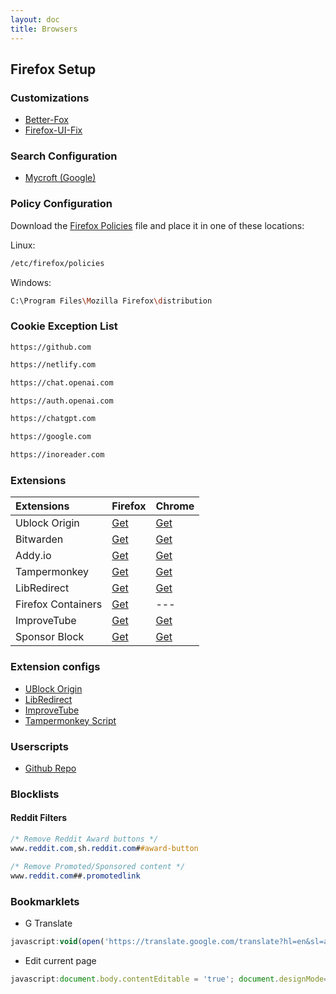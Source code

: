 ```yaml
---
layout: doc
title: Browsers
---
```


## Firefox Setup

### Customizations
- [Better-Fox](https://github.com/yokoffing/Betterfox/blob/main/user.js)
- [Firefox-UI-Fix](https://github.com/black7375/Firefox-UI-Fix/releases/latest)

### Search Configuration 
- [Mycroft (Google)](https://mycroftproject.com/install.html?id=118251&basename=anti-google&icontype=ico&name=G)

### Policy Configuration
Download the [Firefox Policies](https://raw.githubusercontent.com/fynks/configs/main/browsers/configs/policies.json) file and place it in one of these locations:

Linux:
```bash
/etc/firefox/policies
```

Windows:
```bash
C:\Program Files\Mozilla Firefox\distribution
```

### Cookie Exception List

```
https://github.com
```

```txt
https://netlify.com
```

```txt
https://chat.openai.com
```

```txt
https://auth.openai.com
```

```txt
https://chatgpt.com
```

```txt
https://google.com
```

```txt
https://inoreader.com
```

### Extensions

| **Extensions**     | **Firefox**                                                                       | **Chrome**                                                                                                  |
| :----------------- | :-------------------------------------------------------------------------------- | :---------------------------------------------------------------------------------------------------------- |
| Ublock Origin      | [Get](https://addons.mozilla.org/en-GB/firefox/addon/ublock-origin/)              | [Get](https://chrome.google.com/webstore/detail/ublock-origin/cjpalhdlnbpafiamejdnhcphjbkeiagm)             |
| Bitwarden          | [Get](https://addons.mozilla.org/en-US/firefox/addon/bitwarden-password-manager/) | [Get](https://chrome.google.com/webstore/detail/bitwarden-free-password-m/nngceckbapebfimnlniiiahkandclblb) |
| Addy.io            | [Get](https://addons.mozilla.org/en-US/firefox/addon/addy_io/)                    | [Get](https://chrome.google.com/webstore/detail/addyio-anonymous-email-fo/iadbdpnoknmbdeolbapdackdcogdmjpe) |
| Tampermonkey       | [Get](https://addons.mozilla.org/en-US/firefox/addon/tampermonkey/)               | [Get](https://chrome.google.com/webstore/detail/tampermonkey/dhdgffkkebhmkfjojejmpbldmpobfkfo)              |
| LibRedirect        | [Get](https://addons.mozilla.org/firefox/addon/libredirect/)                      | [Get](https://libredirect.github.io/download_chromium.html)                                   |
| Firefox Containers | [Get](https://addons.mozilla.org/en-US/firefox/addon/multi-account-containers/)   | ---                                                                                                         |
| ImproveTube     | [Get](https://addons.mozilla.org/en-US/firefox/addon/youtube-addon/)               | [Get](https://chromewebstore.google.com/detail/improve-youtube-%F0%9F%8E%A7-for-yo/bnomihfieiccainjcjblhegjgglakjdd)                           |
| Sponsor Block      | [Get](https://addons.mozilla.org/en-US/firefox/addon/sponsorblock/)               | [Get](https://chrome.google.com/webstore/detail/mnjggcdmjocbbbhaepdhchncahnbgone)                           |

### Extension configs

- [UBlock Origin](https://raw.githubusercontent.com/fynks/configs/main/browsers/extensions/u_block_origin_configs.txt)
- [LibRedirect](https://raw.githubusercontent.com/fynks/configs/main/browsers/extensions/libredirect.json)
- [ImproveTube](https://raw.githubusercontent.com/fynks/configs/main/browsers/extensions/improvedtube.json)
- [Tampermonkey Script](https://raw.githubusercontent.com/fynks/configs/main/browsers/extensions/tampermonkey_scripts.zip)


### Userscripts
- [Github Repo](https://github.com/fynks/userscripts)

### Blocklists
#### Reddit Filters
```css
/* Remove Reddit Award buttons */
www.reddit.com,sh.reddit.com##award-button

/* Remove Promoted/Sponsored content */
www.reddit.com##.promotedlink
```

### Bookmarklets

- G Translate
``` js
javascript:void(open('https://translate.google.com/translate?hl=en&sl=auto&tl=en&u=' + encodeURIComponent(location.href)));
```
- Edit current page
```js
javascript:document.body.contentEditable = 'true'; document.designMode='on'; void 0
```
